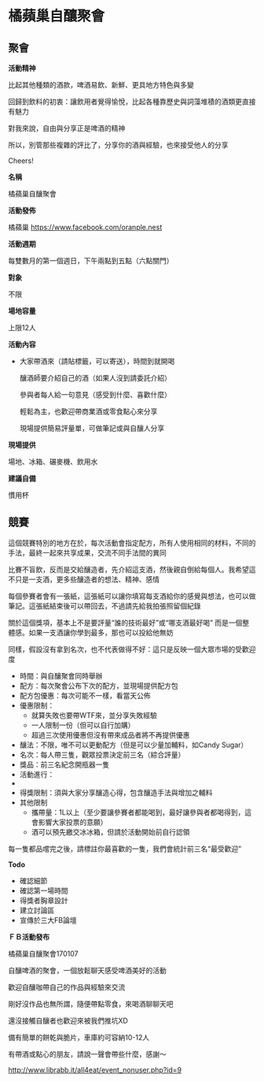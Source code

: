 # 橘蘋巢自釀聚會

## 聚會

**活動精神**

比起其他種類的酒款，啤酒易飲、新鮮、更具地方特色與多變

回歸到飲料的初衷：讓飲用者覺得愉悅，比起各種靠歷史與詞藻堆積的酒類更直接有魅力

對我來說，自由與分享正是啤酒的精神

所以，別管那些複雜的評比了，分享你的酒與經驗，也來接受他人的分享

Cheers!

**名稱**

橘蘋巢自釀聚會

**活動發佈**

橘蘋巢 [](https://www.facebook.com/oranple.nest)https://www.facebook.com/oranple.nest

**活動週期**

每雙數月的第一個週日，下午兩點到五點（六點關門）

**對象**

不限

**場地容量**

上限12人

**活動內容**

* 大家帶酒來（請貼標籤，可以寄送），時間到就開喝

    釀酒師要介紹自己的酒（如果人沒到請委託介紹）

    參與者每人給一句意見（感受到什麼、喜歡什麼）

    輕鬆為主，也歡迎帶商業酒或零食點心來分享

    現場提供簡易評量單，可做筆記或與自釀人分享

**現場提供**

場地、冰箱、碾麥機、飲用水

**建議自備**

慣用杯



## 競賽

這個競賽特別的地方在於，每次活動會指定配方，所有人使用相同的材料，不同的手法，最終一起來共享成果，交流不同手法間的異同

比賽不盲飲，反而是交給釀造者，先介紹這支酒，然後親自倒給每個人。我希望這不只是一支酒，更多些釀造者的想法、精神、感情

每個參賽者會有一張紙，這張紙可以讓你填寫每支酒給你的感覺與想法，也可以做筆記。這張紙結束後可以帶回去，不過請先給我拍張照留個紀錄

關於這個獎項，基本上不是要評量“誰的技術最好”或“哪支酒最好喝”
而是一個整體感。如果一支酒讓你學到最多，那也可以投給他無妨

同樣，假設沒有拿到名次，也不代表做得不好：這只是反映一個大眾市場的受歡迎度


* 時間：與自釀聚會同時舉辦
* 配方：每次聚會公布下次的配方，並現場提供配方包
* 配方包優惠：每次可能不一樣，看當天公佈
* 優惠限制：
  * 就算失敗也要帶WTF來，並分享失敗經驗
  * 一人限制一份（但可以自行加購）
  * 超過三次使用優惠但沒有帶來成品者將不再提供優惠
* 釀法：不限，唯不可以更動配方（但是可以少量加輔料，如Candy Sugar）
* 名次：每人帶三隻，觀眾投票決定前三名（綜合評量）
* 獎品：前三名紀念開瓶器一隻
* 活動進行：
* 
* 得獎限制：須與大家分享釀造心得，包含釀造手法與增加之輔料
* 其他限制
  * 攜帶量：1L以上（至少要讓參賽者都能喝到，最好讓參與者都喝得到，這會影響大家投票的意願）
  * 酒可以預先繳交冰冰箱，但請於活動開始前自行認領








每一隻都品嚐完之後，請標註你最喜歡的一隻，我們會統計前三名“最受歡迎”

**Todo**

*   確認細節
*   確認第一場時間
*   得獎者胸章設計
*   建立討論區
*   宣傳於三大FB論壇

**ＦＢ活動發布**

橘蘋巢自釀聚會170107

自釀啤酒的聚會，一個放鬆聊天感受啤酒美好的活動

歡迎自釀咖帶自己的作品與經驗來交流

剛好沒作品也無所謂，隨便帶點零食，來喝酒聊聊天吧

還沒接觸自釀者也歡迎來被我們推坑XD

備有簡單的餅乾與脆片，車庫約可容納10-12人

有帶酒或點心的朋友，請說一聲會帶些什麼，感謝～

[](http://www.librabb.it/all4eat/event_nonuser.php?id=9)http://www.librabb.it/all4eat/event_nonuser.php?id=9